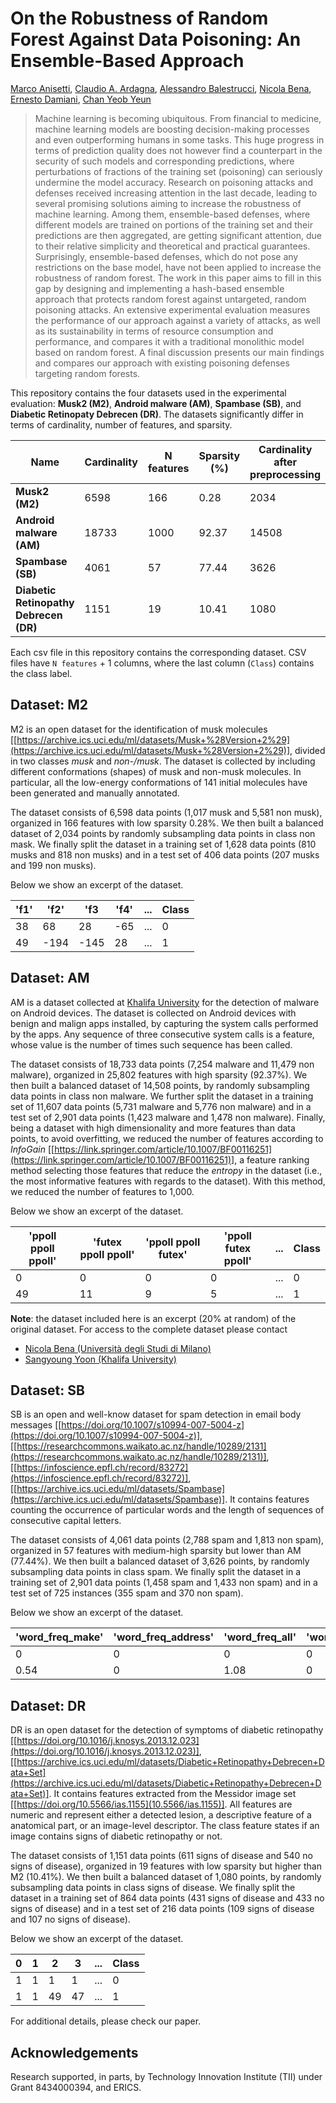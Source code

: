 # On the Robustness of Random Forest Against Data Poisoning: An Ensemble-Based Approach

[Marco Anisetti](https://homes.di.unimi.it/anisetti), [Claudio A. Ardagna](https://homes.di.unimi.it/ardagna), [Alessandro Balestrucci](https://sites.google.com/view/alessandrobalestrucci/scientific-activity), [Nicola Bena](https://homes.di.unimi.it/bena), [Ernesto Damiani](https://sesar.di.unimi.it/staff/ernesto-damiani/), [Chan Yeob Yeun](https://www.ku.ac.ae/academics/college-of-engineering/department/department-of-electrical-engineering-and-computer-science/people/dr-chan-yeob-yeun)

>  Machine learning is becoming ubiquitous. From financial to medicine, machine learning models are boosting decision-making processes and even outperforming humans in some tasks. This huge progress in terms of prediction quality does not however find a counterpart in the security of such models and corresponding predictions, where perturbations of fractions of the training set (poisoning) can seriously undermine the model accuracy. Research on poisoning attacks and defenses received increasing attention in the last decade, leading to several promising solutions aiming to increase the robustness of machine learning. Among them, ensemble-based defenses, where different models are trained on portions of the training set and their predictions are then aggregated, are getting significant attention, due to their relative simplicity and theoretical and practical guarantees. Surprisingly, ensemble-based defenses, which do not pose any restrictions on the base model, have not been applied to increase the robustness of random forest. The work in this paper aims to fill in this gap by designing and implementing a hash-based ensemble approach that protects random forest against untargeted, random poisoning attacks. An extensive experimental evaluation measures the performance of our approach against a variety of attacks, as well as its sustainability in terms of resource consumption and performance, and compares it with a traditional monolithic model based on random forest. A final discussion presents our main findings and compares our approach with existing poisoning defenses targeting random forests.

This repository contains the four datasets used in the experimental evaluation: **Musk2 (M2)**, **Android malware (AM)**, **Spambase (SB)**, and **Diabetic Retinopaty Debrecen (DR)**. The datasets significantly differ in terms of cardinality, number of features, and sparsity.

| Name | Cardinality | N features | Sparsity (%) | Cardinality after preprocessing | File name |
| - | - | - | - | - | - |
| **Musk2 (M2)** | 6598 | 166 | 0.28 | 2034 | [m2.csv](m2.csv) |
| **Android malware (AM)** | 18733 | 1000 | 92.37 | 14508 | [am.csv](am.csv) |
| **Spambase (SB)** | 4061 | 57 | 77.44 | 3626 | [sb.csv](sb.csv) |
| **Diabetic Retinopathy Debrecen (DR)** | 1151 | 19 | 10.41 | 1080 | [dr.csv](dr.csv) |

Each csv file in this repository contains the corresponding dataset. CSV files have `N features` + 1 columns, where the last column (`Class`) contains the class label.

## Dataset: M2

M2 is an open dataset for the identification of musk molecules [[https://archive.ics.uci.edu/ml/datasets/Musk+%28Version+2%29](https://archive.ics.uci.edu/ml/datasets/Musk+%28Version+2%29)], divided in two classes *musk* and *non\-/musk*. The dataset is collected by including different conformations (shapes) of musk and non-musk molecules. In particular, all the low-energy conformations of 141 initial molecules have been generated and manually annotated.

The dataset consists of 6,598 data points (1,017 musk and 5,581 non musk), organized in 166 features with low sparsity 0.28%. We then built a balanced dataset of 2,034 points by randomly subsampling data points in class non mask. We finally split the dataset in a training set of 1,628 data points (810 musks and 818 non musks) and in a test set of 406 data points (207 musks and 199 non musks).

Below we show an excerpt of the dataset.

| 'f1' | 'f2' | 'f3 | 'f4' | ... | Class |
| - | - | - | - | - | - |
| 38 | 68 | 28| -65 | ... | 0 |
| 49 | -194 | -145 | 28 | ... | 1 |

## Dataset: AM

AM is a dataset collected at [Khalifa University](ku.ac.ae) for the detection of malware on Android devices. The dataset is collected on Android devices with benign and malign apps installed, by capturing the system calls performed by the apps. Any sequence of three consecutive system calls is a feature, whose value is the number of times such sequence has been called.

The dataset consists of 18,733 data points (7,254 malware and 11,479 non malware), organized in 25,802 features with high sparsity (92.37%).  We then built a balanced dataset of 14,508 points, by randomly subsampling data points in class non malware. We further split the dataset in a training set of 11,607 data points (5,731 malware and 5,776 non malware) and in a test set of 2,901 data points (1,423 malware and 1,478 non malware). Finally, being a dataset with high dimensionality and more features than data points, to avoid overfitting, we reduced the number of features according to *InfoGain* [[https://link.springer.com/article/10.1007/BF00116251](https://link.springer.com/article/10.1007/BF00116251)], a feature ranking method selecting those features that reduce the *entropy* in the dataset (i.e., the most informative features with regards to the dataset). With this method, we reduced the number of features to 1,000.

Below we show an excerpt of the dataset.

| 'ppoll ppoll ppoll' | 'futex ppoll ppoll' | 'ppoll ppoll futex' | 'ppoll futex ppoll' | ... | Class |
| - | - | - | - | - | - |
| 0 | 0 | 0| 0 | ... | 0 |
| 49 | 11 | 9 | 5 | ... | 1 |

**Note**: the dataset included here is an excerpt (20% at random) of the original dataset. For access to the complete dataset please contact

- [Nicola Bena (Università degli Studi di Milano)](mailto:nicola.bena@unimi.it)
- [Sangyoung Yoon (Khalifa University)](mailto:sangyoung.yoon@ku.ac.ae)

## Dataset: SB

SB is an open and well-know dataset for spam detection in email body messages [[https://doi.org/10.1007/s10994-007-5004-z](https://doi.org/10.1007/s10994-007-5004-z)], [[https://researchcommons.waikato.ac.nz/handle/10289/2131](https://researchcommons.waikato.ac.nz/handle/10289/2131)], [[https://infoscience.epfl.ch/record/83272](https://infoscience.epfl.ch/record/83272)], [[https://archive.ics.uci.edu/ml/datasets/Spambase](https://archive.ics.uci.edu/ml/datasets/Spambase)]. It contains features counting the occurrence of particular words and the length of sequences of consecutive capital letters.

The dataset consists of 4,061 data points (2,788 spam and 1,813 non spam), organized in 57 features with medium-high sparsity but lower than AM (77.44%). We then built a balanced dataset of 3,626 points, by randomly subsampling data points in class spam. We finally split the dataset in a training set of 2,901 data points (1,458 spam and 1,433 non spam) and in a test set of 725 instances (355 spam and 370 non spam).

Below we show an excerpt of the dataset.

| 'word_freq_make' | 'word_freq_address' | 'word_freq_all' | 'word_freq_3d' | ... | Class |
| - | - | - | - | - | - |
| 0 | 0 | 0 | 0 | ... | 0 |
| 0.54 | 0 | 1.08 | 0 | ... | 1 |

## Dataset: DR

DR is an open dataset for the detection of symptoms of diabetic retinopathy [[https://doi.org/10.1016/j.knosys.2013.12.023](https://doi.org/10.1016/j.knosys.2013.12.023)], [[https://archive.ics.uci.edu/ml/datasets/Diabetic+Retinopathy+Debrecen+Data+Set](https://archive.ics.uci.edu/ml/datasets/Diabetic+Retinopathy+Debrecen+Data+Set)]. It contains features extracted from the Messidor image set [[https://doi.org/10.5566/ias.1155](10.5566/ias.1155)]. All features are numeric and represent either a detected lesion, a descriptive feature of a anatomical part, or an image-level descriptor. The class feature states if an image contains signs of diabetic retinopathy or not.

The dataset consists of 1,151 data points (611 signs of disease and 540 no signs of disease), organized in 19 features with low sparsity but higher than M2 (10.41%). We then built a balanced dataset of 1,080 points, by randomly subsampling data points in class signs of disease. We finally split the dataset in a training set of 864 data points (431 signs of disease and 433 no signs of disease) and in a test set of 216 data points (109 signs of disease and 107 no signs of disease).

Below we show an excerpt of the dataset.

| 0 | 1 | 2 | 3 | ... | Class |
| - | - | - | - | - | - |
| 1 | 1 | 1 | 1 | ... | 0 |
| 1 | 1 | 49 | 47 | ... | 1 |

For additional details, please check our paper.

## Acknowledgements

Research supported, in parts, by Technology Innovation Institute (TII) under Grant 8434000394, and ERICS.
